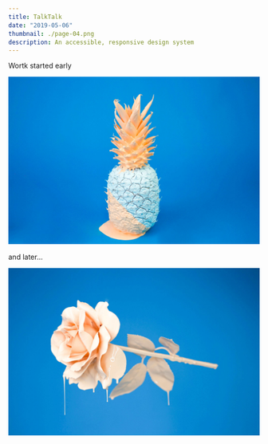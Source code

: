 ```yaml
---
title: TalkTalk
date: "2019-05-06"
thumbnail: ./page-04.png
description: An accessible, responsive design system
---
```


Wortk started early

![It's all blue](./cody-davis-253925-unsplash.jpg)

and later...

![It's all blue](./cody-davis-259003-unsplash.jpg)
